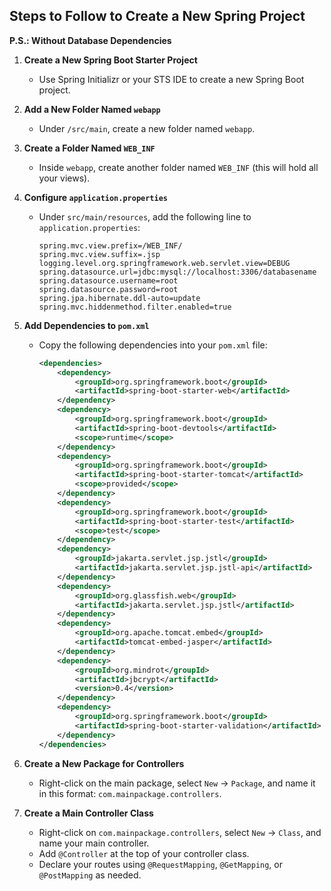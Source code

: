 ## Steps to Follow to Create a New Spring Project
**P.S.: Without Database Dependencies**

1. **Create a New Spring Boot Starter Project**
   - Use Spring Initializr or your STS IDE to create a new Spring Boot project.

2. **Add a New Folder Named `webapp`**
   - Under `/src/main`, create a new folder named `webapp`.

3. **Create a Folder Named `WEB_INF`**
   - Inside `webapp`, create another folder named `WEB_INF` (this will hold all your views).

4. **Configure `application.properties`**
   - Under `src/main/resources`, add the following line to `application.properties`:
     ```properties
     spring.mvc.view.prefix=/WEB_INF/
     spring.mvc.view.suffix=.jsp
     logging.level.org.springframework.web.servlet.view=DEBUG
     spring.datasource.url=jdbc:mysql://localhost:3306/databasename
     spring.datasource.username=root
     spring.datasource.password=root
     spring.jpa.hibernate.ddl-auto=update
     spring.mvc.hiddenmethod.filter.enabled=true
     ```

5. **Add Dependencies to `pom.xml`**
   - Copy the following dependencies into your `pom.xml` file:
     ```xml
     <dependencies>
         <dependency>
             <groupId>org.springframework.boot</groupId>
             <artifactId>spring-boot-starter-web</artifactId>
         </dependency>
         <dependency>
             <groupId>org.springframework.boot</groupId>
             <artifactId>spring-boot-devtools</artifactId>
             <scope>runtime</scope>
         </dependency>
         <dependency>
             <groupId>org.springframework.boot</groupId>
             <artifactId>spring-boot-starter-tomcat</artifactId>
             <scope>provided</scope>
         </dependency>
         <dependency>
             <groupId>org.springframework.boot</groupId>
             <artifactId>spring-boot-starter-test</artifactId>
             <scope>test</scope>
         </dependency>
         <dependency>
             <groupId>jakarta.servlet.jsp.jstl</groupId>
             <artifactId>jakarta.servlet.jsp.jstl-api</artifactId>
         </dependency>
         <dependency>
             <groupId>org.glassfish.web</groupId>
             <artifactId>jakarta.servlet.jsp.jstl</artifactId>
         </dependency>
         <dependency>
             <groupId>org.apache.tomcat.embed</groupId>
             <artifactId>tomcat-embed-jasper</artifactId>
         </dependency>
         <dependency>
             <groupId>org.mindrot</groupId>
             <artifactId>jbcrypt</artifactId>
             <version>0.4</version>
         </dependency>
         <dependency>
             <groupId>org.springframework.boot</groupId>
             <artifactId>spring-boot-starter-validation</artifactId>
         </dependency>
     </dependencies>
     ```

6. **Create a New Package for Controllers**
   - Right-click on the main package, select `New` -> `Package`, and name it in this format: `com.mainpackage.controllers`.

7. **Create a Main Controller Class**
   - Right-click on `com.mainpackage.controllers`, select `New` -> `Class`, and name your main controller.
   - Add `@Controller` at the top of your controller class.
   - Declare your routes using `@RequestMapping`, `@GetMapping`, or `@PostMapping` as needed.


